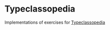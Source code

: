 # Typeclassopedia

Implementations of exercises for [Typeclassopedia](https://wiki.haskell.org/Typeclassopedia)
